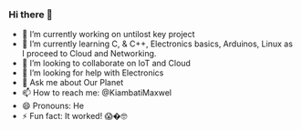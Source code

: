 ### Hi there 👋

- 🔭 I’m currently working on untilost key project
- 🌱 I’m currently learning C, & C++, Electronics basics, Arduinos, Linux as I proceed to Cloud and Networking.
- 👯 I’m looking to collaborate on IoT and Cloud 
- 🤔 I’m looking for help with Electronics
- 💬 Ask me about Our Planet
- 📫 How to reach me: @KiambatiMaxwel
- 😄 Pronouns: He
- ⚡ Fun fact: It worked! 😱�🤓
